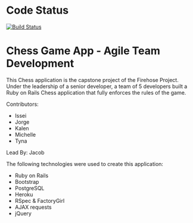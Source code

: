 # Code Status
[![Build Status](https://travis-ci.org/team-LetTheWookieWin/chess-app.svg?branch=master)](https://travis-ci.org/team-LetTheWookieWin/chess-app)

# Chess Game App - Agile Team Development
This Chess application is the capstone project of the Firehose Project. Under the leadership of a senior developer, a team of
5 developers built a Ruby on Rails Chess application that fully enforces the rules of the game.

Contributors:
- Issei
- Jorge
- Kalen
- Michelle
- Tyna

Lead By:
Jacob

The following technologies were used to create this application:
* Ruby on Rails
* Bootstrap
* PostgreSQL
* Heroku
* RSpec & FactoryGirl
* AJAX requests
* jQuery
